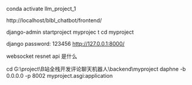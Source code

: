 conda activate llm_project_1

http://localhost/blbl_chatbot/frontend/

django-admin startproject myprojec
t
cd myproject

django password: 123456
http://127.0.0.1:8000/

websocket resnet api 是什么

cd G:\project\B站全栈开发评论聊天机器人\backend\myproject
daphne -b 0.0.0.0 -p 8002 myproject.asgi:application
